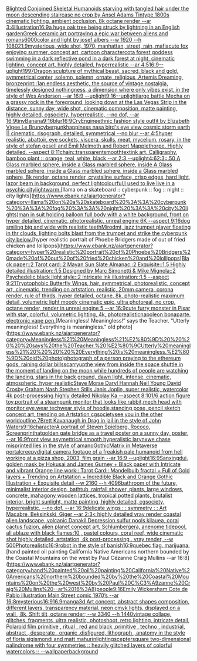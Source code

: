 [Blighted Conjoined Skeletal Humanoids starving with tangled hair under the moon descending staircase no crop by Ansel Adams Tintype 1800s cinematic lighting, ambient occlusion, 8k octane render --ar 3:4](https://www.ebank.nz/aiartgenerator?category=Blighted%20Conjoined%20Skeletal%20Humanoids%20starving%20with%20tangled%20hair%20under%20the%20moon%20descending%20staircase%20no%20crop%20by%20Ansel%20Adams%20Tintype%201800s%20cinematic%20lighting%2C%20ambient%20occlusion%2C%208k%20octane%20render%20--ar%203%3A4)[illustration](https://www.ebank.nz/aiartgenerator?category=illustration)[16:9](https://www.ebank.nz/aiartgenerator?category=16%3A9)[a huge oak tree being struck by lightning in an English garden](https://www.ebank.nz/aiartgenerator?category=a%20huge%20oak%20tree%20being%20struck%20by%20lightning%20in%20an%20English%20garden)[Greek ceramic art portraying a epic war between aliens and romans](https://www.ebank.nz/aiartgenerator?category=Greek%20ceramic%20art%20portraying%20a%20epic%20war%20between%20aliens%20and%20romans)[6000](https://www.ebank.nz/aiartgenerator?category=6000)[color and light by josef albers --w 1920 --h 1080](https://www.ebank.nz/aiartgenerator?category=color%20and%20light%20by%20josef%20albers%20--w%201920%20--h%201080)[21:9](https://www.ebank.nz/aiartgenerator?category=21%3A9)[mysterious, wide shot, 1970, manhattan, street, rain, mafia](https://www.ebank.nz/aiartgenerator?category=mysterious%2C%20wide%20shot%2C%201970%2C%20manhattan%2C%20street%2C%20rain%2C%20mafia)[cute fox enjoying summer, concept art, cartoon character](https://www.ebank.nz/aiartgenerator?category=cute%20fox%20enjoying%20summer%2C%20concept%20art%2C%20cartoon%20character)[cot](https://www.ebank.nz/aiartgenerator?category=cot)[a forest goddess swimming in a dark reflective pond in a dark forest at night, cinematic lighting, concept art, highly detailed, hyperrealistic --ar 4:5](https://www.ebank.nz/aiartgenerator?category=a%20forest%20goddess%20swimming%20in%20a%20dark%20reflective%20pond%20in%20a%20dark%20forest%20at%20night%2C%20cinematic%20lighting%2C%20concept%20art%2C%20highly%20detailed%2C%20hyperrealistic%20--ar%204%3A5)[16:9](https://www.ebank.nz/aiartgenerator?category=16%3A9)[--uplight](https://www.ebank.nz/aiartgenerator?category=--uplight)[1997](https://www.ebank.nz/aiartgenerator?category=1997)[Dragon sculpture of mythical beast, sacred, black and gold, symmetrical center, solemn, solemn, ornate, religious, Artemis Dreaming, bronze](https://www.ebank.nz/aiartgenerator?category=Dragon%20sculpture%20of%20mythical%20beast%2C%20sacred%2C%20black%20and%20gold%2C%20symmetrical%20center%2C%20solemn%2C%20solemn%2C%20ornate%2C%20religious%2C%20Artemis%20Dreaming%2C%20bronze)[print::1](https://www.ebank.nz/aiartgenerator?category=print%3A%3A1)[an endless aesthetic, the source of vintage nostalgia, timelessly designed nothingness, a dimension where only vibes exist, in the style of Wes Anderson --ar 16:9 --uplight](https://www.ebank.nz/aiartgenerator?category=an%20endless%20aesthetic%2C%20the%20source%20of%20vintage%20nostalgia%2C%20timelessly%20designed%20nothingness%2C%20a%20dimension%20where%20only%20vibes%20exist%2C%20in%20the%20style%20of%20Wes%20Anderson%20--ar%2016%3A9%20--uplight)[9:16](https://www.ebank.nz/aiartgenerator?category=9%3A16)[--uplight](https://www.ebank.nz/aiartgenerator?category=--uplight)[large battle Mecha on a grassy rock in the foreground, looking down at the Las Vegas Strip in the distance, sunny day, wide shot, cinematic composition, matte painting, highly detailed, cgsociety, hyperrealistic, --no dof, --ar 16:9](https://www.ebank.nz/aiartgenerator?category=large%20battle%20Mecha%20on%20a%20grassy%20rock%20in%20the%20foreground%2C%20looking%20down%20at%20the%20Las%20Vegas%20Strip%20in%20the%20distance%2C%20sunny%20day%2C%20wide%20shot%2C%20cinematic%20composition%2C%20matte%20painting%2C%20highly%20detailed%2C%20cgsociety%2C%20hyperrealistic%2C%20--no%20dof%2C%20--ar%2016%3A9)[tiny](https://www.ebank.nz/aiartgenerator?category=tiny)[Banana](https://www.ebank.nz/aiartgenerator?category=Banana)[9:16](https://www.ebank.nz/aiartgenerator?category=9%3A16)[blur](https://www.ebank.nz/aiartgenerator?category=blur)[16:9](https://www.ebank.nz/aiartgenerator?category=16%3A9)[CryEngine](https://www.ebank.nz/aiartgenerator?category=CryEngine)[ethnic fashion style outfit by Elizabeth Vigee Le Brun](https://www.ebank.nz/aiartgenerator?category=ethnic%20fashion%20style%20outfit%20by%20Elizabeth%20Vigee%20Le%20Brun)[cyberpunk](https://www.ebank.nz/aiartgenerator?category=cyberpunk)[happiness nasa bird's eye view cosmic storm earth || cinematic, risograph, detailed, symmetrical --no blur --ar 4:5](https://www.ebank.nz/aiartgenerator?category=happiness%20nasa%20bird%27s%20eye%20view%20cosmic%20storm%20earth%20%7C%7C%20cinematic%2C%20risograph%2C%20detailed%2C%20symmetrical%20--no%20blur%20--ar%204%3A5)[hyper realistic, abattoir, eye sockets, viscera, skulls, meat, mycelium, rosary,  in the style of stefan gesell and  Emil Melmoth and Robert Mapplethorpe. Highly detailed.  --aspect 8:11](https://www.ebank.nz/aiartgenerator?category=hyper%20realistic%2C%20abattoir%2C%20eye%20sockets%2C%20viscera%2C%20skulls%2C%20meat%2C%20mycelium%2C%20rosary%2C%20%20in%20the%20style%20of%20stefan%20gesell%20and%20%20Emil%20Melmoth%20and%20Robert%20Mapplethorpe.%20Highly%20detailed.%20%20--aspect%208%3A11)[chain::](https://www.ebank.nz/aiartgenerator?category=chain%3A%3A)[transparent](https://www.ebank.nz/aiartgenerator?category=transparent)[smooth](https://www.ebank.nz/aiartgenerator?category=smooth)[text](https://www.ebank.nz/aiartgenerator?category=text)[ink art, Calligraphy, bamboo plant :: orange, teal, white, black --ar 2:3 --uplight](https://www.ebank.nz/aiartgenerator?category=ink%20art%2C%20Calligraphy%2C%20bamboo%20plant%20%3A%3A%20orange%2C%20teal%2C%20white%2C%20black%20--ar%202%3A3%20--uplight)[4:6](https://www.ebank.nz/aiartgenerator?category=4%3A6)[2:3](https://www.ebank.nz/aiartgenerator?category=2%3A3)[::.50 A Glass marbled sphere, inside a Glass marbled sphere, inside A Glass marbled sphere, inside a Glass marbled sphere, inside a Glass marbled sphere, 8k render, octane render, crystaline surface, crisp edges, hard light, lazor beam in background, perfect light](https://www.ebank.nz/aiartgenerator?category=%3A%3A.50%20A%20Glass%20marbled%20sphere%2C%20inside%20a%20Glass%20marbled%20sphere%2C%20inside%20A%20Glass%20marbled%20sphere%2C%20inside%20a%20Glass%20marbled%20sphere%2C%20inside%20a%20Glass%20marbled%20sphere%2C%208k%20render%2C%20octane%20render%2C%20crystaline%20surface%2C%20crisp%20edges%2C%20hard%20light%2C%20lazor%20beam%20in%20background%2C%20perfect%20light)[colourful,](https://www.ebank.nz/aiartgenerator?category=colourful%2C)[I used to live live in a psychic city](https://www.ebank.nz/aiartgenerator?category=I%20used%20to%20live%20live%20in%20a%20psychic%20city)[light](https://www.ebank.nz/aiartgenerator?category=light)[warm.](https://www.ebank.nz/aiartgenerator?category=warm.)[llama on a skateboard :: cyberpunk :: fog :: night :: city lights](https://www.ebank.nz/aiartgenerator?category=llama%20on%20a%20skateboard%20%3A%3A%20cyberpunk%20%3A%3A%20fog%20%3A%3A%20night%20%3A%3A%20city%20lights)[man in suit holding balloon full body with a white background, front on hyper detailed, cinematic, photorealistic, unreal engine 6K --aspect 9:16](https://www.ebank.nz/aiartgenerator?category=man%20in%20suit%20holding%20balloon%20full%20body%20with%20a%20white%20background%2C%20front%20on%20hyper%20detailed%2C%20cinematic%2C%20photorealistic%2C%20unreal%20engine%206K%20--aspect%209%3A16)[dog smiling big and wide with realistic teeth](https://www.ebank.nz/aiartgenerator?category=dog%20smiling%20big%20and%20wide%20with%20realistic%20teeth)[Miro](https://www.ebank.nz/aiartgenerator?category=Miro)[dmt, jazz trumpet player floating in thr clouds, lighting bolts blast from the trumpet and strike the cyberpunk city below.](https://www.ebank.nz/aiartgenerator?category=dmt%2C%20jazz%20trumpet%20player%20floating%20in%20thr%20clouds%2C%20lighting%20bolts%20blast%20from%20the%20trumpet%20and%20strike%20the%20cyberpunk%20city%20below.)[hyper realistic portrait of Phoebe Bridgers made of out of fried chicken and lollipops](https://www.ebank.nz/aiartgenerator?category=hyper%20realistic%20portrait%20of%20Phoebe%20Bridgers%20made%20of%20out%20of%20fried%20chicken%20and%20lollipops)[Black paper::2 Tarot card::2  Mayan Sun Slate Almanac::2 Exquisite::1.5 Highly detailed illustration::1.5 Designed by Marc Simonetti & Mike Mignola::2 Psychedelic black light style::2 Intricate ink illustration::1.5 --aspect 9:21](https://www.ebank.nz/aiartgenerator?category=Black%20paper%3A%3A2%20Tarot%20card%3A%3A2%20%20Mayan%20Sun%20Slate%20Almanac%3A%3A2%20Exquisite%3A%3A1.5%20Highly%20detailed%20illustration%3A%3A1.5%20Designed%20by%20Marc%20Simonetti%20%26%20Mike%20Mignola%3A%3A2%20Psychedelic%20black%20light%20style%3A%3A2%20Intricate%20ink%20illustration%3A%3A1.5%20--aspect%209%3A21)[Tryptophobic Butterfly Wings, hair, symmetrical, photorealistic, concept art, cinematic, trending on artstation, realistic, 20mm camera, corona render, rule of thirds, hyper detailed, octane, 8k, photo-realistic maximum detail, volumetric light moody cinematic epic, ultra photoreal, no crop,  octane render, render in unreal engine 5 --ar 16:9](https://www.ebank.nz/aiartgenerator?category=Tryptophobic%20Butterfly%20Wings%2C%20hair%2C%20symmetrical%2C%20photorealistic%2C%20concept%20art%2C%20cinematic%2C%20trending%20on%20artstation%2C%20realistic%2C%2020mm%20camera%2C%20corona%20render%2C%20rule%20of%20thirds%2C%20hyper%20detailed%2C%20octane%2C%208k%2C%20photo-realistic%20maximum%20detail%2C%20volumetric%20light%20moody%20cinematic%20epic%2C%20ultra%20photoreal%2C%20no%20crop%2C%20%20octane%20render%2C%20render%20in%20unreal%20engine%205%20--ar%2016%3A9)[cute furry monster in Pixar with star, colorful, volumetric lighting, 4k, photorealistic](https://www.ebank.nz/aiartgenerator?category=cute%20furry%20monster%20in%20Pixar%20with%20star%2C%20colorful%2C%20volumetric%20lighting%2C%204k%2C%20photorealistic)[napoleon bonaparte. electronic vape pen.](https://www.ebank.nz/aiartgenerator?category=napoleon%20bonaparte.%20electronic%20vape%20pen.)[Meaningless! Meaningless!”     says the Teacher. “Utterly meaningless!     Everything is meaningless.” old photo](https://www.ebank.nz/aiartgenerator?category=Meaningless%21%20Meaningless%21%E2%80%9D%20%20%20%20%20says%20the%20Teacher.%20%E2%80%9CUtterly%20meaningless%21%20%20%20%20%20Everything%20is%20meaningless.%E2%80%9D%20old%20photo)[photograph of a person praying to the ethereum gods, raining dollar bills](https://www.ebank.nz/aiartgenerator?category=photograph%20of%20a%20person%20praying%20to%20the%20ethereum%20gods%2C%20raining%20dollar%20bills)[scarry](https://www.ebank.nz/aiartgenerator?category=scarry)[up](https://www.ebank.nz/aiartgenerator?category=up)[](https://www.ebank.nz/aiartgenerator?category=)[the view from inside the space shuttle in the moment of landing on the moon while hundreds of people are watching the landing, stars in the back ground, dawn light, intense, cinematic, atmospheric, hyper realistic](https://www.ebank.nz/aiartgenerator?category=the%20view%20from%20inside%20the%20space%20shuttle%20in%20the%20moment%20of%20landing%20on%20the%20moon%20while%20hundreds%20of%20people%20are%20watching%20the%20landing%2C%20stars%20in%20the%20back%20ground%2C%20dawn%20light%2C%20intense%2C%20cinematic%2C%20atmospheric%2C%20hyper%20realistic)[Steve Morse Daryl Hannah Neil Young David Crosby Graham Nash Stephen Stills Janis Joplin, super realistic, watercolor 4k post-processing highly detailed Nikolay Ka --aspect 8:10](https://www.ebank.nz/aiartgenerator?category=Steve%20Morse%20Daryl%20Hannah%20Neil%20Young%20David%20Crosby%20Graham%20Nash%20Stephen%20Stills%20Janis%20Joplin%2C%20super%20realistic%2C%20watercolor%204k%20post-processing%20highly%20detailed%20Nikolay%20Ka%20--aspect%208%3A10)[1/6 action figure toy,portrait of a steampunk monitor that looks like rabbit,mech head with monitor eye,wear techwear style of hoodie,standing pose, pencil sketch concept art, trending on Artstation cgsociety](https://www.ebank.nz/aiartgenerator?category=1/6%20action%20figure%20toy%2Cportrait%20of%20a%20steampunk%20monitor%20that%20looks%20like%20rabbit%2Cmech%20head%20with%20monitor%20eye%2Cwear%20techwear%20style%20of%20hoodie%2Cstanding%20pose%2C%20pencil%20sketch%20concept%20art%2C%20trending%20on%20Artstation%20cgsociety)[see you in the other world](https://www.ebank.nz/aiartgenerator?category=see%20you%20in%20the%20other%20world)[outline](https://www.ebank.nz/aiartgenerator?category=outline)[.7](https://www.ebank.nz/aiartgenerator?category=.7)[Brett Kavanaugh in Drag in jail in the style of John Waters](https://www.ebank.nz/aiartgenerator?category=Brett%20Kavanaugh%20in%20Drag%20in%20jail%20in%20the%20style%20of%20John%20Waters)[9:16](https://www.ebank.nz/aiartgenerator?category=9%3A16)[character](https://www.ebank.nz/aiartgenerator?category=character)[A portrait of Steven Spielberg, Rococo, Screenprint](https://www.ebank.nz/aiartgenerator?category=A%20portrait%20of%20Steven%20Spielberg%2C%20Rococo%2C%20Screenprint)[hat](https://www.ebank.nz/aiartgenerator?category=hat)[golden gate bridge as a travel poster on a sunny day, poster, --ar 16:9](https://www.ebank.nz/aiartgenerator?category=golden%20gate%20bridge%20as%20a%20travel%20poster%20on%20a%20sunny%20day%2C%20poster%2C%20--ar%2016%3A9)[front view asymettrical smooth hyperalistic larynx](https://www.ebank.nz/aiartgenerator?category=front%20view%20asymettrical%20smooth%20hyperalistic%20larynx)[we chase misprinted lies in the style of amano](https://www.ebank.nz/aiartgenerator?category=we%20chase%20misprinted%20lies%20in%20the%20style%20of%20amano)[Gothic](https://www.ebank.nz/aiartgenerator?category=Gothic)[Matrix in Metaverse portal](https://www.ebank.nz/aiartgenerator?category=Matrix%20in%20Metaverse%20portal)[creepy](https://www.ebank.nz/aiartgenerator?category=creepy)[digital camera footage of a freakish pale humanoid from hell working at a pizza shop, 2003, film grain --ar 16:9 --uplight](https://www.ebank.nz/aiartgenerator?category=digital%20camera%20footage%20of%20a%20freakish%20pale%20humanoid%20from%20hell%20working%20at%20a%20pizza%20shop%2C%202003%2C%20film%20grain%20--ar%2016%3A9%20--uplight)[16:9](https://www.ebank.nz/aiartgenerator?category=16%3A9)[Sanxingdui, golden mask by Hokusai and James Gurney + Black paper with Intricate and vibrant Orange line work:: Tarot Card:: Mandelbulb fractal + Full of Gold layers + Trending on Artstation + Incredible Black and Orange Gothic Illustration + Exquisite detail  --w 2160  --h 4096](https://www.ebank.nz/aiartgenerator?category=Sanxingdui%2C%20golden%20mask%20by%20Hokusai%20and%20James%20Gurney%20%2B%20Black%20paper%20with%20Intricate%20and%20vibrant%20Orange%20line%20work%3A%3A%20Tarot%20Card%3A%3A%20Mandelbulb%20fractal%20%2B%20Full%20of%20Gold%20layers%20%2B%20Trending%20on%20Artstation%20%2B%20Incredible%20Black%20and%20Orange%20Gothic%20Illustration%20%2B%20Exquisite%20detail%20%20--w%202160%20%20--h%204096)[bathroom of the future, minimalist interior design, bathtub, rainfall shower, plants, large windows, concrete, mahagony wooden lattices, tropical potted plants, brutalist interior, bright sunlight, matte painting, highly detailed, cgsociety, hyperrealistic, --no dof, --ar 16:9](https://www.ebank.nz/aiartgenerator?category=bathroom%20of%20the%20future%2C%20minimalist%20interior%20design%2C%20bathtub%2C%20rainfall%20shower%2C%20plants%2C%20large%20windows%2C%20concrete%2C%20mahagony%20wooden%20lattices%2C%20tropical%20potted%20plants%2C%20brutalist%20interior%2C%20bright%20sunlight%2C%20matte%20painting%2C%20highly%20detailed%2C%20cgsociety%2C%20hyperrealistic%2C%20--no%20dof%2C%20--ar%2016%3A9)[delicate wings : : symmetry : : Art Macabre, Beksinkski, Giger --ar 2:3](https://www.ebank.nz/aiartgenerator?category=delicate%20wings%20%3A%20%3A%20symmetry%20%3A%20%3A%20Art%20Macabre%2C%20Beksinkski%2C%20Giger%20--ar%202%3A3)[< highly detailed vray render coastal alien landscape, volcanic Danakil Depression sulfur pools kilauea, coral cactus fuzion, alien planet concept art, Schlumbergera, anenome tidepool, all ablaze with black flames:10 , pastel colours, coral reef, wide cinematic shot highly detailed, artstation, 4k post-processing , vray render, --w 500](https://www.ebank.nz/aiartgenerator?category=%3C%20highly%20detailed%20vray%20render%20coastal%20alien%20landscape%2C%20volcanic%20Danakil%20Depression%20sulfur%20pools%20kilauea%2C%20coral%20cactus%20fuzion%2C%20alien%20planet%20concept%20art%2C%20Schlumbergera%2C%20anenome%20tidepool%2C%20all%20ablaze%20with%20black%20flames%3A10%20%2C%20pastel%20colours%2C%20coral%20reef%2C%20wide%20cinematic%20shot%20highly%20detailed%2C%20artstation%2C%204k%20post-processing%20%2C%20vray%20render%2C%20--w%20500)[Photorealistic](https://www.ebank.nz/aiartgenerator?category=Photorealistic)[16:9](https://www.ebank.nz/aiartgenerator?category=16%3A9)[robot in the style of banish](https://www.ebank.nz/aiartgenerator?category=robot%20in%20the%20style%20of%20banish)[16:9](https://www.ebank.nz/aiartgenerator?category=16%3A9)[quebec flag. marijuana.](https://www.ebank.nz/aiartgenerator?category=quebec%20flag.%20marijuana.)[hand painted oil painting California Native Americans northern bounded by the Coastal Mountains on the west by Paul Cézanne Craig Mullins --ar 16:8](https://www.ebank.nz/aiartgenerator?category=hand%20painted%20oil%20painting%20California%20Native%20Americans%20northern%20bounded%20by%20the%20Coastal%20Mountains%20on%20the%20west%20by%20Paul%20C%C3%A9zanne%20Craig%20Mullins%20--ar%2016%3A8)[people](https://www.ebank.nz/aiartgenerator?category=people)[9:16](https://www.ebank.nz/aiartgenerator?category=9%3A16)[Emily Wickersham Cote de Pablo illustration Main Street comic 1970’s --ar 16:8](https://www.ebank.nz/aiartgenerator?category=Emily%20Wickersham%20Cote%20de%20Pablo%20illustration%20Main%20Street%20comic%201970%E2%80%99s%20--ar%2016%3A8)[mysterious](https://www.ebank.nz/aiartgenerator?category=mysterious)[16:9](https://www.ebank.nz/aiartgenerator?category=16%3A9)[16.9](https://www.ebank.nz/aiartgenerator?category=16.9)[manga](https://www.ebank.nz/aiartgenerator?category=manga)[3d Art concept, abstract shapes composition, different layers, transparency material, neon cmyk lights, displayed on a wall , 8k, Shift tilt, octane render; --w 3340 --h 1440](https://www.ebank.nz/aiartgenerator?category=3d%20Art%20concept%2C%20abstract%20shapes%20composition%2C%20different%20layers%2C%20transparency%20material%2C%20neon%20cmyk%20lights%2C%20displayed%20on%20a%20wall%20%2C%208k%2C%20Shift%20tilt%2C%20octane%20render%3B%20--w%203340%20--h%201440)[vintage collage, glitches, fragments, ultra realistic, photoshoot, retro lighting, intricate detail, Polaroid film primitive , ritual , red and black ,primitive , techno , industrial, abstract , desperate , organic ,disfigured, lithograph , anatomy in the style of floria sigismondi and matt mahurin](https://www.ebank.nz/aiartgenerator?category=vintage%20collage%2C%20glitches%2C%20fragments%2C%20ultra%20realistic%2C%20photoshoot%2C%20retro%20lighting%2C%20intricate%20detail%2C%20Polaroid%20film%20primitive%20%2C%20ritual%20%2C%20red%20and%20black%20%2Cprimitive%20%2C%20techno%20%2C%20industrial%2C%20abstract%20%2C%20desperate%20%2C%20organic%20%2Cdisfigured%2C%20lithograph%20%2C%20anatomy%20in%20the%20style%20of%20floria%20sigismondi%20and%20matt%20mahurin)[lighting](https://www.ebank.nz/aiartgenerator?category=lighting)[scepter](https://www.ebank.nz/aiartgenerator?category=scepter)[square two-dimensional palindrome with four symmetries :: heavily glitched layers of colorful watercolors :: --wallpaper](https://www.ebank.nz/aiartgenerator?category=square%20two-dimensional%20palindrome%20with%20four%20symmetries%20%3A%3A%20heavily%20glitched%20layers%20of%20colorful%20watercolors%20%3A%3A%20--wallpaper)[background](https://www.ebank.nz/aiartgenerator?category=background)